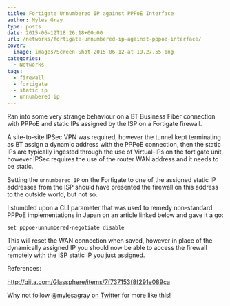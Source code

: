 ```yaml
---
title: Fortigate Unnumbered IP against PPPoE Interface
author: Myles Gray
type: posts
date: 2015-06-12T18:26:18+00:00
url: /networks/fortigate-unnumbered-ip-against-pppoe-interface/
cover:
  image: images/Screen-Shot-2015-06-12-at-19.27.55.png
categories:
  - Networks
tags:
  - firewall
  - fortigate
  - static ip
  - unnumbered ip
---
```


Ran into some very strange behaviour on a BT Business Fiber connection with PPPoE and static IPs assigned by the ISP on a Fortigate firewall.

A site-to-site IPSec VPN was required, however the tunnel kept terminating as BT assign a dynamic address with the PPPoE connection, then the static IPs are typically ingested through the use of Virtual-IPs on the fortigate unit, however IPSec requires the use of the router WAN address and it needs to be static.

Setting the `unnumbered IP` on the Fortigate to one of the assigned static IP addresses from the ISP should have presented the firewall on this address to the outside world, but not so.

I stumbled upon a CLI parameter that was used to remedy non-standard PPPoE implementations in Japan on an article linked below and gave it a go:

    set pppoe-unnumbered-negotiate disable
    

This will reset the WAN connection when saved, however in place of the dynamically assigned IP you should now be able to access the firewall remotely with the ISP static IP you just assigned.

References:

<http://qiita.com/Glassphere/items/7f737153f8f291e089ca>

Why not follow [@mylesagray on Twitter][1] for more like this!

 [1]: https://twitter.com/mylesagray